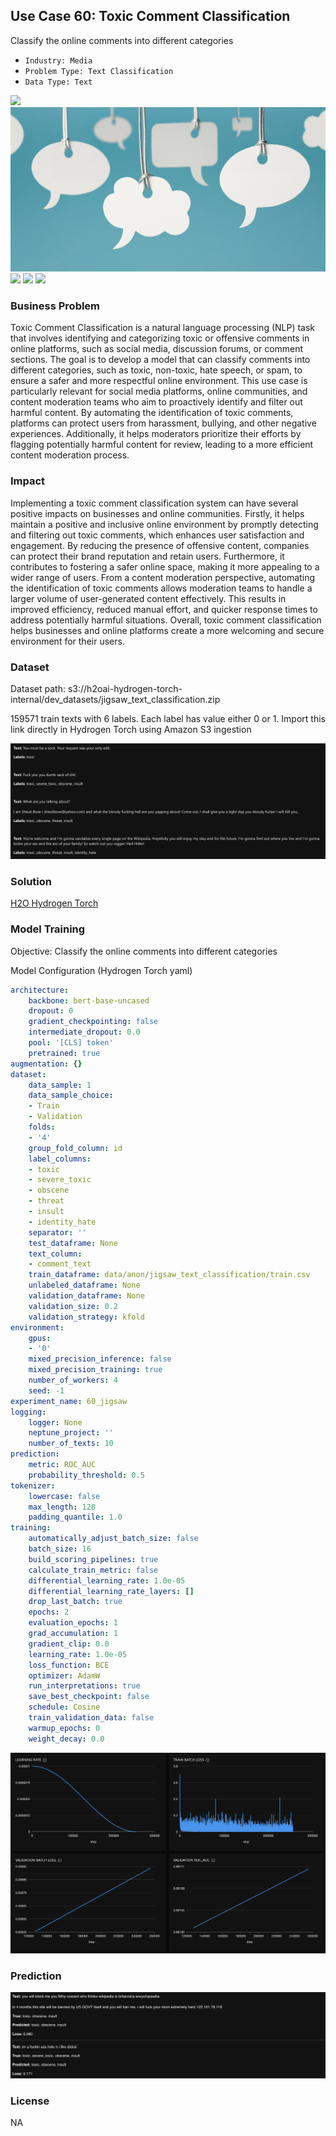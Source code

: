 ## Use Case 60: Toxic Comment Classification

Classify the online comments into different categories

- `Industry: Media`
- `Problem Type: Text Classification`
- `Data Type: Text`

![](https://github.com/h2oai/ht-catalog/blob/646864e3c695f7c721514159bd6c59520dab7438/Assets/use-cases/wikipedia_toxic_comments/cover.png)
![](https://github.com/h2oai/ht-catalog/blob/646864e3c695f7c721514159bd6c59520dab7438/Assets/use-cases/wikipedia_toxic_comments/cover.jpg)
![](https://github.com/h2oai/ht-catalog/blob/646864e3c695f7c721514159bd6c59520dab7438/Assets/use-cases/wikipedia_toxic_comments/cover.jpeg)
![](https://github.com/h2oai/ht-catalog/blob/646864e3c695f7c721514159bd6c59520dab7438/Assets/use-cases/wikipedia_toxic_comments/cover.webp)
![](https://github.com/h2oai/ht-catalog/blob/646864e3c695f7c721514159bd6c59520dab7438/Assets/use-cases/wikipedia_toxic_comments/cover)

### Business Problem 

Toxic Comment Classification is a natural language processing (NLP) task that involves identifying and categorizing toxic or offensive comments in online platforms, such as social media, discussion forums, or comment sections. The goal is to develop a model that can classify comments into different categories, such as toxic, non-toxic, hate speech, or spam, to ensure a safer and more respectful online environment. This use case is particularly relevant for social media platforms, online communities, and content moderation teams who aim to proactively identify and filter out harmful content. By automating the identification of toxic comments, platforms can protect users from harassment, bullying, and other negative experiences. Additionally, it helps moderators prioritize their efforts by flagging potentially harmful content for review, leading to a more efficient content moderation process.

### Impact

Implementing a toxic comment classification system can have several positive impacts on businesses and online communities. Firstly, it helps maintain a positive and inclusive online environment by promptly detecting and filtering out toxic comments, which enhances user satisfaction and engagement. By reducing the presence of offensive content, companies can protect their brand reputation and retain users. Furthermore, it contributes to fostering a safer online space, making it more appealing to a wider range of users. From a content moderation perspective, automating the identification of toxic comments allows moderation teams to handle a larger volume of user-generated content effectively. This results in improved efficiency, reduced manual effort, and quicker response times to address potentially harmful situations. Overall, toxic comment classification helps businesses and online platforms create a more welcoming and secure environment for their users.

### Dataset

Dataset path: s3://h2oai-hydrogen-torch-internal/dev_datasets/jigsaw_text_classification.zip

159571 train texts with 6 labels. Each label has value either 0 or 1. Import this link directly in Hydrogen Torch using Amazon S3 ingestion

![train data](https://github.com/h2oai/ht-catalog/blob/646864e3c695f7c721514159bd6c59520dab7438/Assets/use-cases/wikipedia_toxic_comments/train%20data.png)

### Solution

[H2O Hydrogen Torch](https://docs.h2o.ai/h2o-hydrogen-torch/)

### Model Training

Objective: Classify the online comments into different categories

Model Configuration (Hydrogen Torch yaml)

```yaml
architecture:
    backbone: bert-base-uncased
    dropout: 0
    gradient_checkpointing: false
    intermediate_dropout: 0.0
    pool: '[CLS] token'
    pretrained: true
augmentation: {}
dataset:
    data_sample: 1
    data_sample_choice:
    - Train
    - Validation
    folds:
    - '4'
    group_fold_column: id
    label_columns:
    - toxic
    - severe_toxic
    - obscene
    - threat
    - insult
    - identity_hate
    separator: ''
    test_dataframe: None
    text_column:
    - comment_text
    train_dataframe: data/anon/jigsaw_text_classification/train.csv
    unlabeled_dataframe: None
    validation_dataframe: None
    validation_size: 0.2
    validation_strategy: kfold
environment:
    gpus:
    - '0'
    mixed_precision_inference: false
    mixed_precision_training: true
    number_of_workers: 4
    seed: -1
experiment_name: 60_jigsaw
logging:
    logger: None
    neptune_project: ''
    number_of_texts: 10
prediction:
    metric: ROC_AUC
    probability_threshold: 0.5
tokenizer:
    lowercase: false
    max_length: 128
    padding_quantile: 1.0
training:
    automatically_adjust_batch_size: false
    batch_size: 16
    build_scoring_pipelines: true
    calculate_train_metric: false
    differential_learning_rate: 1.0e-05
    differential_learning_rate_layers: []
    drop_last_batch: true
    epochs: 2
    evaluation_epochs: 1
    grad_accumulation: 1
    gradient_clip: 0.0
    learning_rate: 1.0e-05
    loss_function: BCE
    optimizer: AdamW
    run_interpretations: true
    save_best_checkpoint: false
    schedule: Cosine
    train_validation_data: false
    warmup_epochs: 0
    weight_decay: 0.0

```

![chart](https://github.com/h2oai/ht-catalog/blob/646864e3c695f7c721514159bd6c59520dab7438/Assets/use-cases/wikipedia_toxic_comments/chart.png)


### Prediction

![Predictions](https://github.com/h2oai/ht-catalog/blob/646864e3c695f7c721514159bd6c59520dab7438/Assets/use-cases/wikipedia_toxic_comments/Validation%20Predictions.png)

### License

NA

